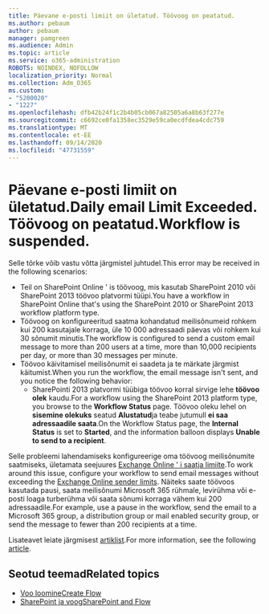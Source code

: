 ```yaml
---
title: Päevane e-posti limiit on ületatud. Töövoog on peatatud.
ms.author: pebaum
author: pebaum
manager: pamgreen
ms.audience: Admin
ms.topic: article
ms.service: o365-administration
ROBOTS: NOINDEX, NOFOLLOW
localization_priority: Normal
ms.collection: Adm_O365
ms.custom:
- "5200020"
- "1227"
ms.openlocfilehash: dfb42b24f1c2b4b05cb067a82505a6a8b63f277e
ms.sourcegitcommit: c6692ce0fa1358ec3529e59ca0ecdfdea4cdc759
ms.translationtype: MT
ms.contentlocale: et-EE
ms.lasthandoff: 09/14/2020
ms.locfileid: "47731559"
---
```

# <a name="daily-email-limit-exceeded-workflow-is-suspended"></a><span data-ttu-id="a0b4d-103">Päevane e-posti limiit on ületatud.</span><span class="sxs-lookup"><span data-stu-id="a0b4d-103">Daily email Limit Exceeded.</span></span> <span data-ttu-id="a0b4d-104">Töövoog on peatatud.</span><span class="sxs-lookup"><span data-stu-id="a0b4d-104">Workflow is suspended.</span></span>

<span data-ttu-id="a0b4d-105">Selle tõrke võib vastu võtta järgmistel juhtudel.</span><span class="sxs-lookup"><span data-stu-id="a0b4d-105">This error may be received in the following scenarios:</span></span>

- <span data-ttu-id="a0b4d-106">Teil on SharePoint Online ' is töövoog, mis kasutab SharePoint 2010 või SharePoint 2013 töövoo platvormi tüüpi.</span><span class="sxs-lookup"><span data-stu-id="a0b4d-106">You have a workflow in SharePoint Online that's using the SharePoint 2010 or SharePoint 2013 workflow platform type.</span></span>
- <span data-ttu-id="a0b4d-107">Töövoog on konfigureeritud saatma kohandatud meilisõnumeid rohkem kui 200 kasutajale korraga, üle 10 000 adressaadi päevas või rohkem kui 30 sõnumit minutis.</span><span class="sxs-lookup"><span data-stu-id="a0b4d-107">The workflow is configured to send a custom email message to more than 200 users at a time, more than 10,000 recipients per day, or more than 30 messages per minute.</span></span>
- <span data-ttu-id="a0b4d-108">Töövoo käivitamisel meilisõnumit ei saadeta ja te märkate järgmist käitumist.</span><span class="sxs-lookup"><span data-stu-id="a0b4d-108">When you run the workflow, the email message isn't sent, and you notice the following behavior:</span></span>
    - <span data-ttu-id="a0b4d-109">SharePointi 2013 platvormi tüübiga töövoo korral sirvige lehe **töövoo olek** kaudu.</span><span class="sxs-lookup"><span data-stu-id="a0b4d-109">For a workflow using the SharePoint 2013 platform type, you browse to the **Workflow Status** page.</span></span> <span data-ttu-id="a0b4d-110">Töövoo oleku lehel on **sisemine olekuks** seatud **Alustatud**ja teabe jutumull **ei saa adressaadile saata**.</span><span class="sxs-lookup"><span data-stu-id="a0b4d-110">On the Workflow Status page, the **Internal Status** is set to **Started**, and the information balloon displays **Unable to send to a recipient**.</span></span>

<span data-ttu-id="a0b4d-111">Selle probleemi lahendamiseks konfigureerige oma töövoog meilisõnumite saatmiseks, ületamata seejuures [Exchange Online ' i saatja limiite](https://docs.microsoft.com/office365/servicedescriptions/exchange-online-service-description/exchange-online-limits#recipientlimits).</span><span class="sxs-lookup"><span data-stu-id="a0b4d-111">To work around this issue, configure your workflow to send email messages without exceeding the [Exchange Online sender limits](https://docs.microsoft.com/office365/servicedescriptions/exchange-online-service-description/exchange-online-limits#recipientlimits).</span></span> <span data-ttu-id="a0b4d-112">Näiteks saate töövoos kasutada pausi, saata meilisõnumi Microsoft 365 rühmale, levirühma või e-posti loaga turberühma või saata sõnumi korraga vähem kui 200 adressaadile.</span><span class="sxs-lookup"><span data-stu-id="a0b4d-112">For example, use a pause in the workflow, send the email to a Microsoft 365 group, a distribution group or mail enabled security group, or send the message to fewer than 200 recipients at a time.</span></span>


<span data-ttu-id="a0b4d-113">Lisateavet leiate järgmisest [artiklist](https://support.microsoft.com/help/3150442/daily-email-limit-has-exceeded-and-your-workflow-has-been-suspended-or).</span><span class="sxs-lookup"><span data-stu-id="a0b4d-113">For more information, see the following [article](https://support.microsoft.com/help/3150442/daily-email-limit-has-exceeded-and-your-workflow-has-been-suspended-or).</span></span>

## <a name="related-topics"></a><span data-ttu-id="a0b4d-114">Seotud teemad</span><span class="sxs-lookup"><span data-stu-id="a0b4d-114">Related topics</span></span>
- [<span data-ttu-id="a0b4d-115">Voo loomine</span><span class="sxs-lookup"><span data-stu-id="a0b4d-115">Create Flow</span></span>](https://support.office.com/article/Create-a-flow-for-a-list-or-library-in-SharePoint-Online-or-OneDrive-for-Business-a9c3e03b-0654-46af-a254-20252e580d01) 
- [<span data-ttu-id="a0b4d-116">SharePoint ja voog</span><span class="sxs-lookup"><span data-stu-id="a0b4d-116">SharePoint and Flow</span></span>](https://flow.microsoft.com/blog/sharepoint-and-flow/) 
